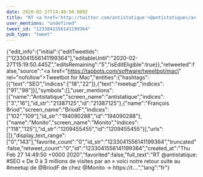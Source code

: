 ```yaml
---
date: 2020-02-27T14:49:50.000Z
title: "RT <a href='http://twitter.com/antistatique'>@antistatique</a>: #SEO « De 0 à 3 millions de visites par an » voici notre retour suite au #meetup de <a href='http://twitter.com/BriodF'>@BriodF</a> de chez <a href='http://twitter.com/Monito'>@Monito</a> -&gt; https://t.…″"
user_mentions: "undefined"
tweet_id: "1233041556141199364"
pub_type: "tweet"
---
```

{"edit_info":{"initial":{"editTweetIds":["1233041556141199364"],"editableUntil":"2020-02-27T15:19:50.445Z","editsRemaining":"5","isEditEligible":true}},"retweeted":false,"source":"<a href=\"https://tapbots.com/software/tweetbot/mac\" rel=\"nofollow\">Tweetbot for Mac</a>","entities":{"hashtags":[{"text":"SEO","indices":["18","22"]},{"text":"meetup","indices":["91","98"]}],"symbols":[],"user_mentions":[{"name":"Antistatique","screen_name":"antistatique","indices":["3","16"],"id_str":"21387125","id":"21387125"},{"name":"François Briod","screen_name":"BriodF","indices":["102","109"],"id_str":"194090288","id":"194090288"},{"name":"Monito","screen_name":"Monito","indices":["118","125"],"id_str":"1209455455","id":"1209455455"}],"urls":[]},"display_text_range":["0","143"],"favorite_count":"0","id_str":"1233041556141199364","truncated":false,"retweet_count":"0","id":"1233041556141199364","created_at":"Thu Feb 27 14:49:50 +0000 2020","favorited":false,"full_text":"RT @antistatique: #SEO « De 0 à 3 millions de visites par an » voici notre retour suite au #meetup de @BriodF de chez @Monito -&gt; https://t.…","lang":"fr"}

